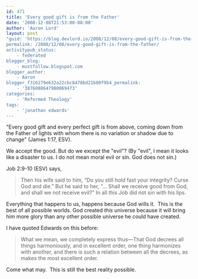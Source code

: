 ```yaml
---
id: 471
title: 'Every good gift is from the Father'
date: '2008-12-08T21:53:00-08:00'
author: 'Aaron Lord'
layout: post
"guid: 'https://blog.devlord.io/2008/12/08/every-good-gift-is-from-the-father/'
permalink: /2008/12/08/every-good-gift-is-from-the-father/
activitypub_status:
    - federated
blogger_blog:
    - mustfollow.blogspot.com
blogger_author:
    - Aaron
blogger_f316279e632a22cbc8478bd21b80f9b4_permalink:
    - '3876088647980069473'
categories:
    - 'Reformed Theology'
tags:
    - 'jonathan edwards'
---
```


"Every good gift and every perfect gift is from above, coming down from the Father of lights with whom there is no variation or shadow due to change" (James 1:17, ESV).

We accept the good. But do we except the "evil"? (By "evil", I mean it looks like a disaster to us. I do not mean moral evil or sin. God does not sin.)

Job 2:9-10 (ESV) says,
<blockquote>Then his wife said to him, “Do you still hold fast your integrity? Curse God and die.” But he said to her, “... Shall we receive good from God, and shall we not receive evil?” In all this Job did not sin with his lips.</blockquote>
Everything that happens to us, happens because God wills it.  This is the best of all possible worlds. God created <em>this</em> universe because it will bring him more glory than any other possible universe he could have created.

I have quoted Edwards on this before:
<blockquote>What we mean, we completely express thus—That God decrees all things harmoniously, and in excellent order, one thing harmonizes with another, and there is such a relation between all the decrees, as makes the most excellent order.</blockquote>
Come what may.  This is still the best reality possible.